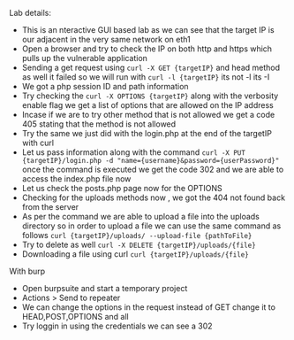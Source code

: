 Lab details:

- This is an nteractive GUI based lab as we can see that the target IP is our adjacent in the very same network on eth1
- Open a browser and try to check the IP on both http and https which pulls up the vulnerable application
- Sending a get request using `curl -X GET {targetIP}` and head method as well it failed so we will run with `curl -l {targetIP}` its not -l its -I
- We got a php session ID and path information
- Try checking the `curl -X OPTIONS {targetIP}` along with the verbosity enable flag we get a list of options that are allowed on the IP address
- Incase if we are to try other method that is not allowed we get a code 405 stating that the method is not allowed
- Try the same we just did with the login.php at the end of the targetIP with curl
- Let us pass information along with the command `curl -X PUT {targetIP}/login.php -d "name={username}&password={userPassword}"` once the command is executed we get the code 302 and we are able to access the index.php file now
- Let us check the posts.php page now for the OPTIONS
- Checking for the uploads methods now , we got the 404 not found back from the server
- As per the command we are able to upload a file into the uploads directory so in order to upload a file we can use the same command as follows `curl {targetIP}/uploads/ --upload-file {pathToFile}`
- Try to delete as well `curl -X DELETE {targetIP}/uploads/{file}`
- Downloading a file using curl `curl {targetIP}/uploads/{file}` 

With burp

- Open burpsuite and start a temporary project
- Actions > Send to repeater
- We can change the options in the request instead of GET change it to HEAD,POST,OPTIONS and all
- Try loggin in using the credentials we can see a 302